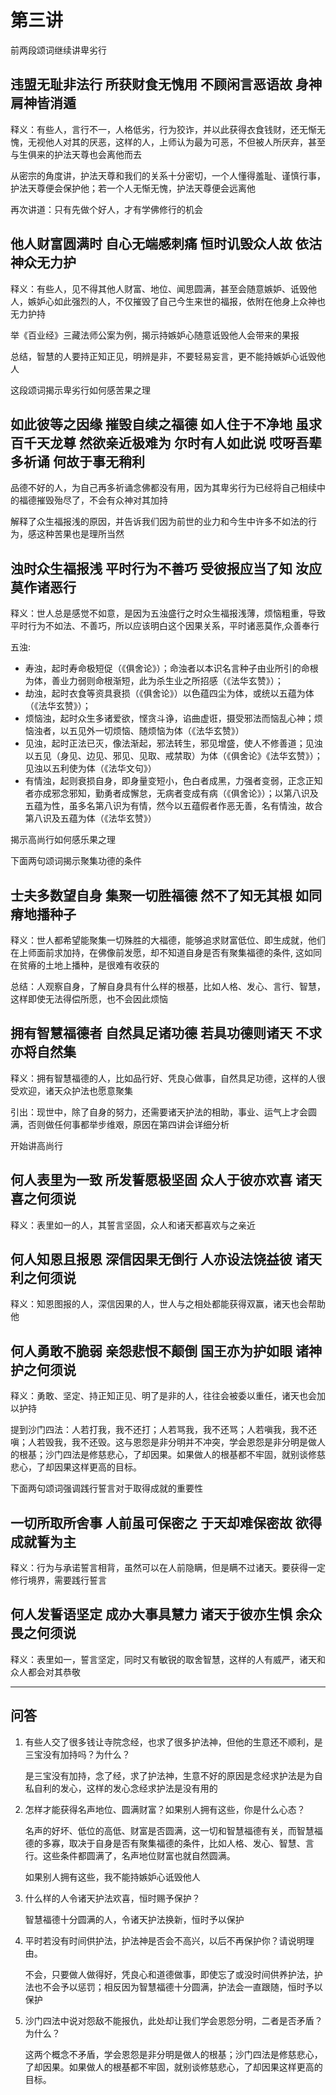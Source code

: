 # 第三讲

前两段颂词继续讲卑劣行

## 违盟无耻非法行 所获财食无愧用 不顾闲言恶语故 身神肩神皆消遁
释义：有些人，言行不一，人格低劣，行为狡诈，并以此获得衣食钱财，还无惭无愧，无视他人对其的厌恶，这样的人，上师认为最为可恶，不但被人所厌弃，甚至与生俱来的护法天尊也会离他而去

从密宗的角度讲，护法天尊和我们的关系十分密切，一个人懂得羞耻、谨慎行事，护法天尊便会保护他；若一个人无惭无愧，护法天尊便会远离他

再次讲道：只有先做个好人，才有学佛修行的机会

## 他人财富圆满时 自心无端感刺痛 恒时讥毁众人故 依沽神众无力护
释义：有些人，见不得其他人财富、地位、闻思圆满，甚至会随意嫉妒、诋毁他人，嫉妒心如此强烈的人，不仅摧毁了自己今生来世的福报，依附在他身上众神也无力护持

举《百业经》三藏法师公案为例，揭示持嫉妒心随意诋毁他人会带来的果报

总结，智慧的人要持正知正见，明辨是非，不要轻易妄言，更不能持嫉妒心诋毁他人

这段颂词揭示卑劣行如何感苦果之理
## 如此彼等之因缘 摧毁自续之福德 如人住于不净地 虽求百千天龙尊 然欲亲近极难为 尔时有人如此说 哎呀吾辈多祈诵 何故于事无稍利
品德不好的人，为自己再多祈诵念佛都没有用，因为其卑劣行为已经将自己相续中的福德摧毁殆尽了，不会有众神对其加持

解释了众生福报浅的原因，并告诉我们因为前世的业力和今生中许多不如法的行为，感这种苦果也是理所当然
## 浊时众生福报浅 平时行为不善巧 受彼报应当了知 汝应莫作诸恶行
释义：世人总是感觉不如意，是因为五浊盛行之时众生福报浅薄，烦恼粗重，导致平时行为不如法、不善巧，所以应该明白这个因果关系，平时诸恶莫作,众善奉行

五浊: 
- 寿浊，起时寿命极短促（《俱舍论》）；命浊者以本识名言种子由业所引的命根为体，善业力弱则命根渐短，此为杀生业之所招感（《法华玄赞》）；
- 劫浊，起时衣食等资具衰损（《俱舍论》）以色蕴四尘为体，或统以五蕴为体（《法华玄赞》）；
- 烦恼浊，起时众生多诸爱欲，悭贪斗诤，谄曲虚诳，摄受邪法而恼乱心神；烦恼浊者，以五见外一切烦恼、随烦恼为体（《法华玄赞》）
- 见浊，起时正法已灭，像法渐起，邪法转生，邪见增盛，使人不修善道；见浊以五见（身见、边见、邪见、见取、戒禁取）为体（《俱舍论》《法华玄赞》）；见浊以五利使为体（《法华文句》）
- 有情浊，起则衰损自身，即身量变短小，色白者成黑，力强者变弱，正念正知者亦成邪念邪知，勤勇者成懈怠，无病者变成有病（《俱舍论》）；以第八识及五蕴为性，虽多名第八识为有情，然今以五蕴假者作恶无善，名有情浊，故合第八识及五蕴为体（《法华玄赞》）

揭示高尚行如何感乐果之理

下面两句颂词揭示聚集功德的条件
## 士夫多数望自身 集聚一切胜福德 然不了知无其根 如同瘠地播种子
释义：世人都希望能聚集一切殊胜的大福德，能够追求财富低位、即生成就，他们在上师面前求加持，在佛像前发愿，却不知道自身是否有聚集福德的条件, 这如同在贫瘠的土地上播种，是很难有收获的

总结：人观察自身，了解自身具有什么样的根基，比如人格、发心、言行、智慧，这样即使无法得偿所愿，也不会因此烦恼

## 拥有智慧福德者 自然具足诸功德 若具功德则诸天 不求亦将自然集
释义：拥有智慧福德的人，比如品行好、凭良心做事，自然具足功德，这样的人很受欢迎，诸天众护法也愿意聚集

引出：现世中，除了自身的努力，还需要诸天护法的相助，事业、运气上才会圆满，否则做任何事都举步维艰，原因在第四讲会详细分析

开始讲高尚行
## 何人表里为一致 所发誓愿极坚固 众人于彼亦欢喜 诸天喜之何须说
释义：表里如一的人，其誓言坚固，众人和诸天都喜欢与之亲近

## 何人知恩且报恩 深信因果无倒行 人亦设法饶益彼 诸天利之何须说
释义：知恩图报的人，深信因果的人，世人与之相处都能获得双赢，诸天也会帮助他

## 何人勇敢不脆弱 亲怨悲恨不颠倒 国王亦为护如眼 诸神护之何须说
释义：勇敢、坚定、持正知正见、明了是非的人，往往会被委以重任，诸天也会加以护持

提到沙门四法：人若打我，我不还打；人若骂我，我不还骂；人若嗔我，我不还嗔；人若毁我，我不还毁。这与恩怨是非分明并不冲突，学会恩怨是非分明是做人的根基；沙门四法是修慈悲心，了却因果。如果做人的根基都不牢固，就别谈修慈悲心，了却因果这样更高的目标。

下面两句颂词强调践行誓言对于取得成就的重要性
## 一切所取所舍事 人前虽可保密之 于天却难保密故 欲得成就誓为主
释义：行为与承诺誓言相背，虽然可以在人前隐瞒，但是瞒不过诸天。要获得一定修行境界，需要践行誓言

## 何人发誓语坚定 成办大事具慧力 诸天于彼亦生惧 余众畏之何须说
释义：表里如一，誓言坚定，同时又有敏锐的取舍智慧，这样的人有威严，诸天和众人都会对其恭敬

---------------------------------------------------------------

## 问答

1. 有些人交了很多钱让寺院念经，也求了很多护法神，但他的生意还不顺利，是三宝没有加持吗？为什么？
    
    是三宝没有加持，念了经，求了护法神，生意不好的原因是念经求护法是为自私自利的发心，这样的发心念经求护法是没有用的

2. 怎样才能获得名声地位、圆满财富？如果别人拥有这些，你是什么心态？

    名声的好坏、低位的高低、财富是否圆满，这一切和智慧福德有关，而智慧福德的多寡，取决于自身是否有聚集福德的条件，比如人格、发心、智慧、言行。这些条件都圆满了，名声地位财富也就自然圆满。
    
    如果别人拥有这些，我不能持嫉妒心诋毁他人
    
3. 什么样的人令诸天护法欢喜，恒时赐予保护？
    
    智慧福德十分圆满的人，令诸天护法换新，恒时予以保护
    
4. 平时若没有时间供护法，护法神是否会不高兴，以后不再保护你？请说明理由。

    不会，只要做人做得好，凭良心和道德做事，即使忘了或没时间供养护法，护法也不会予以惩罚；相反因为智慧福德十分圆满，护法会一直跟随，恒时予以保护
    
5. 沙门四法中说对怨敌不能报仇，此处却让我们学会恩怨分明，二者是否矛盾？为什么？

    这两个概念不矛盾，学会恩怨是非分明是做人的根基；沙门四法是修慈悲心，了却因果。如果做人的根基都不牢固，就别谈修慈悲心，了却因果这样更高的目标。
